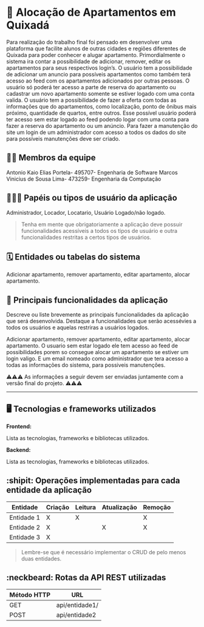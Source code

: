 # :checkered_flag: Alocação  de Apartamentos em Quixadá


Para realização do trabalho final foi pensado em desenvolver uma plataforma que facilite alunos de outras cidades e regiões diferentes de Quixada para poder conhecer e alugar apartamento. Primordialmente o sistema ira contar a possibilidade de adicionar, remover, editar os apartamentos para seus respectivos login’s. O usuário tem a possibilidade de adicionar um anuncio para possíveis apartamentos como também terá acesso ao feed com os apartamentos adicionados por outras pessoas. O usuário só poderá ter acesso a parte de reserva do apartamento ou cadastrar um novo apartamento somente se estiver logado com uma conta valida.  O usuário tem a possibilidade de fazer a oferta com todas as informações que do apartamentos, como localização, ponto de ônibus mais próximo, quantidade de quartos, entre outros. Esse possível usuário poderá ter acesso sem estar logado ao feed podendo logar com uma conta para fazer a reserva do apartamento ou um anúncio. Para fazer a manutenção do site um login de um administrador com acesso a todos os dados do site para possíveis manutenções deve ser criado. 

## :technologist: Membros da equipe

Antonio Kaio Elias Portela- 495707- Engenharia de Software 
Marcos Vinicius de Sousa Lima- 473259- Engenharia da Computação 

## :people_holding_hands: Papéis ou tipos de usuário da aplicação

Administrador, Locador, Locatario, Usuário Logado/não logado.

> Tenha em mente que obrigatoriamente a aplicação deve possuir funcionalidades acessíveis a todos os tipos de usuário e outra funcionalidades restritas a certos tipos de usuários.

## :spiral_calendar: Entidades ou tabelas do sistema

Adicionar apartamento, remover apartamento, editar apartamento, alocar apartamento.

## :triangular_flag_on_post:	 Principais funcionalidades da aplicação

Descreve ou liste brevemente as principais funcionalidades da aplicação que será desenvolvida. Destaque a funcionalidades que serão acessévies a todos os usuários e aquelas restriras a usuários logados.


Adicionar apartamento, remover apartamento, editar apartamento, alocar apartamento. O usuario sem estar logado ele tem acesso ao feed de possibilidades porem so consegue alocar um apartamento se estiver um login valigo. E um email nomeado como administrador que tera acesso a todas as informações  do sistema, para possiveis manutenções.

:warning::warning::warning: As informações a seguir devem ser enviadas juntamente com a versão final do projeto. :warning::warning::warning:


----

## :desktop_computer: Tecnologias e frameworks utilizados

**Frontend:**

Lista as tecnologias, frameworks e bibliotecas utilizados.

**Backend:**

Lista as tecnologias, frameworks e bibliotecas utilizados.


## :shipit: Operações implementadas para cada entidade da aplicação


| Entidade| Criação | Leitura | Atualização | Remoção |
| --- | --- | --- | --- | --- |
| Entidade 1 | X |  X  |  | X |
| Entidade 2 | X |    |  X | X |
| Entidade 3 | X |    |  |  |

> Lembre-se que é necessário implementar o CRUD de pelo menos duas entidades.

## :neckbeard: Rotas da API REST utilizadas

| Método HTTP | URL |
| --- | --- |
| GET | api/entidade1/|
| POST | api/entidade2 |
